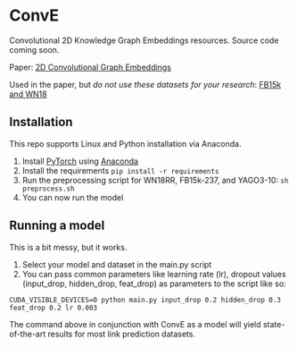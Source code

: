 # ConvE
Convolutional 2D Knowledge Graph Embeddings resources. Source code coming soon.

Paper: [2D Convolutional Graph Embeddings](https://arxiv.org/abs/1707.01476)

Used in the paper, but *do not use these datasets for your research*:
[FB15k and WN18](https://everest.hds.utc.fr/doku.php?id=en:transe)

## Installation

This repo supports Linux and Python installation via Anaconda. 

1. Install [PyTorch](https://github.com/pytorch/pytorch) using [Anaconda](https://www.continuum.io/downloads)
2. Install the requirements `pip install -r requirements`
3. Run the preprocessing script for WN18RR, FB15k-237, and YAGO3-10: `sh preprocess.sh`
4. You can now run the model

## Running a model

This is a bit messy, but it works.

1. Select your model and dataset in the main.py script
2. You can pass common parameters like learning rate (lr), dropout values (input_drop, hidden_drop, feat_drop) as parameters to the script like so:
```
CUDA_VISIBLE_DEVICES=0 python main.py input_drop 0.2 hidden_drop 0.3 feat_drop 0.2 lr 0.003
```
The command above in conjunction with ConvE as a model will yield state-of-the-art results for most link prediction datasets.
